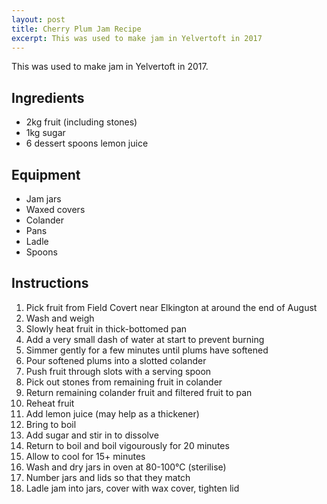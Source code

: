 ```yaml
---
layout: post
title: Cherry Plum Jam Recipe
excerpt: This was used to make jam in Yelvertoft in 2017
---
```


This was used to make jam in Yelvertoft in 2017.

## Ingredients
* 2kg fruit (including stones)
* 1kg sugar
* 6 dessert spoons lemon juice

## Equipment
* Jam jars
* Waxed covers
* Colander
* Pans
* Ladle
* Spoons

## Instructions
1. Pick fruit from Field Covert near Elkington at around the end of August
2. Wash and weigh
3. Slowly heat fruit in thick-bottomed pan
4. Add a very small dash of water at start to prevent burning
5. Simmer gently for a few minutes until plums have softened
6. Pour softened plums into a slotted colander
7. Push fruit through slots with a serving spoon
8. Pick out stones from remaining fruit in colander
9. Return remaining colander fruit and filtered fruit to pan
10. Reheat fruit
11. Add lemon juice (may help as a thickener)
12. Bring to boil
13. Add sugar and stir in to dissolve
14. Return to boil and boil vigourously for 20 minutes
15. Allow to cool for 15+ minutes
16. Wash and dry jars in oven at 80-100°C (sterilise)
17. Number jars and lids so that they match
18. Ladle jam into jars, cover with wax cover, tighten lid
